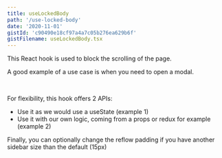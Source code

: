```yaml
---
title: useLockedBody
path: '/use-locked-body'
date: '2020-11-01'
gistId: 'c90490e18cf97a4a7c05b276ea629b6f'
gistFilename: useLockedBody.tsx
---
```


This React hook is used to block the scrolling of the page.

A good example of a use case is when you need to open a modal.

<br />

For flexibility, this hook offers 2 APIs:

- Use it as we would use a useState (example 1)
- Use it with our own logic, coming from a props or redux for example (example 2)

Finally, you can optionally change the reflow padding if you have another sidebar size than the default (15px)

